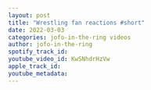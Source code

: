 ```yaml
---
layout: post
title: "Wrestling fan reactions #short"
date: 2022-03-03
categories: jofo-in-the-ring videos
author: jofo-in-the-ring
spotify_track_id: 
youtube_video_id: KwSNhdrHzVw
apple_track_id: 
youtube_metadata: 
---
```


